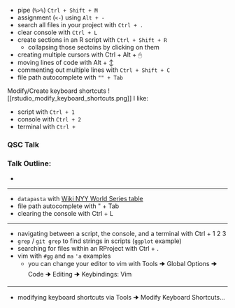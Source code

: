 
- pipe (`%>%`) `Ctrl + Shift + M` 
-  assignment (`<-`) using `Alt + -` 
- search all files in your project with `Ctrl + .` 
- clear console with `Ctrl + L` 
- create sections in an R script with `Ctrl + Shift + R`
	-   collapsing those sectoins by clicking on them
-   creating multiple cursors with Ctrl + Alt + 🖱
-   moving lines of code with Alt + ↕
-   commenting out multiple lines with `Ctrl + Shift + C`
- file path autocomplete with `"" + Tab`

Modify/Create keyboard shortcuts
![[rstudio_modify_keyboard_shortcuts.png]]
I like:
- script with `Ctrl + 1`
- console with `Ctrl + 2`
- terminal with `Ctrl + `
### QSC Talk

### Talk Outline:

-   

---

-   `datapasta` with [Wiki NYY World Series table](https://en.wikipedia.org/wiki/New_York_Yankees)
-   file path autocomplete with " + Tab
-   clearing the console with Ctrl + L

---

-   navigating between a script, the console, and a terminal with Ctrl + 1 2 3
-   `grep` / `git grep` to find strings in scripts (`ggplot` example)
-   searching for files within an RProject with Ctrl + .
-   vim with `#gg` and `ma` `'a` examples
    -   you can change your editor to vim with Tools 🠊 Global Options 🠊 Code 🠊 Editing 🠊 Keybindings: Vim

---

-   modifying keyboard shortcuts via Tools 🠊 Modify Keyboard Shortcuts...